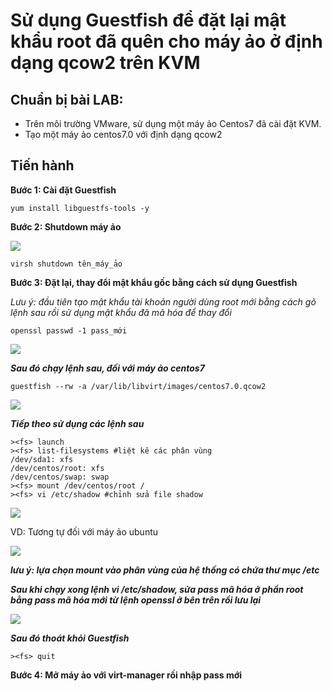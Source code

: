 # Sử dụng Guestfish để đặt lại mật khẩu root đã quên cho máy ảo ở định dạng qcow2 trên KVM

## Chuẩn bị bài LAB:

- Trên môi trường VMware, sử dụng một máy ảo Centos7 đã cài đặt KVM.
- Tạo một máy ảo centos7.0 với định dạng qcow2

## Tiến hành

**Bước 1: Cài đặt Guestfish**

`yum install libguestfs-tools -y`

**Bước 2: Shutdown máy ảo**

<img src=https://imgur.com/ZfdA47y.jpg>


`virsh shutdown tên_máy_ảo`

**Bước 3: Đặt lại, thay đổi mật khẩu gốc bằng cách sử dụng Guestfish**

*Lưu ý: đầu tiên tạo mật khẩu tài khoản người dùng root mới bằng cách gõ lệnh sau rồi sử dụng mật khẩu đã mã hóa để thay đổi*

`openssl passwd -1 pass_mới`



<img src=https://imgur.com/mWZBzON.jpg>

***Sau đó chạy lệnh sau, đối với máy ảo centos7***

`guestfish --rw -a /var/lib/libvirt/images/centos7.0.qcow2`

<img src=https://imgur.com/a6OyIN7.jpg>


***Tiếp theo sử dụng các lệnh sau***

````
><fs> launch 
><fs> list-filesystems #liệt kê các phân vùng
/dev/sda1: xfs
/dev/centos/root: xfs
/dev/centos/swap: swap
><fs> mount /dev/centos/root / 
><fs> vi /etc/shadow #chỉnh sửa file shadow

````

<img src=https://imgur.com/7M3NXpb.jpg>

VD: Tương tự đối với máy ảo ubuntu

<img src=https://imgur.com/Def94nG.jpg>

***lưu ý: lựa chọn mount vào phân vùng của hệ thống có chứa thư mục /etc***

***Sau khi chạy xong lệnh vi /etc/shadow, sửa pass mã hóa ở phần root bằng pass mã hóa mới từ lệnh openssl ở bên trên rồi lưu lại***

<img src=https://imgur.com/qys5fRr.jpg>

***Sau đó thoát khỏi Guestfish***

`><fs> quit`

**Bước 4: Mở máy ảo với virt-manager rồi nhập pass mới**



